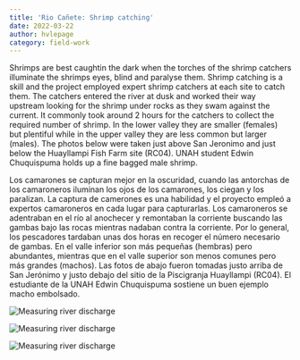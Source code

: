 ```yaml
---
title: 'Rio Cañete: Shrimp catching'
date: 2022-03-22
author: hvlepage
category: field-work
---
```



Shrimps are best caughtin the dark when the torches of the shrimp catchers illuminate the shrimps eyes, blind and paralyse them. Shrimp catching is a skill and the project employed expert shrimp catchers at each site to catch them. The catchers entered the river at dusk and worked their way upstream looking for the shrimp under rocks as they swam against the current. It commonly took around 2 hours for the catchers to collect the required number of shrimp. In the lower valley they are smaller (females) but plentiful while in the upper valley they are less common but larger (males).
The photos below were taken just above San Jeronimo and just below the Huayllampi Fish Farm site (RC04). UNAH student Edwin Chuquispuma holds up a fine bagged male shrimp.

Los camarones se capturan mejor en la oscuridad, cuando las antorchas de los camaroneros iluminan los ojos de los camarones, los ciegan y los paralizan. La captura de camerones es una habilidad y el proyecto empleó a expertos camaroneros en cada lugar para capturarlas. Los camaroneros se adentraban en el río al anochecer y remontaban la corriente buscando las gambas bajo las rocas mientras nadaban contra la corriente. Por lo general, los pescadores tardaban unas dos horas en recoger el número necesario de gambas. En el valle inferior son más pequeñas (hembras) pero abundantes, mientras que en el valle superior son menos comunes pero más grandes (machos).
Las fotos de abajo fueron tomadas justo arriba de San Jerónimo y justo debajo del sitio de la Piscigranja Huayllampi (RC04). El estudiante de la UNAH Edwin Chuquispuma sostiene un buen ejemplo macho embolsado.


![Measuring river discharge](/assets/posts/9Shrimpcatcher1.JPG)


![Measuring river discharge](/assets/posts/9Shrimpcatcher3.JPG)


![Measuring river discharge](/assets/posts/9Shrimpcatcher2.JPG)



